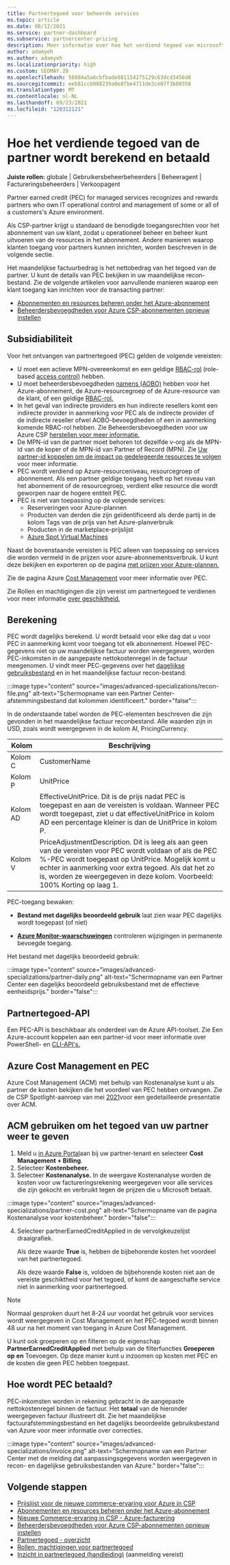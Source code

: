 ```yaml
---
title: Partnertegoed voor beheerde services
ms.topic: article
ms.date: 08/12/2021
ms.service: partner-dashboard
ms.subservice: partnercenter-pricing
description: Meer informatie over hoe het verdiend tegoed van microsoft-partners (PEC) voor beheerde services wordt berekend en betaald, en hoe u ervoor kunt zorgen dat u in aanmerking komt.
author: adamyeh
ms.author: adamyeh
ms.localizationpriority: high
ms.custom: SEOMAY.20
ms.openlocfilehash: 56884a5a6cbfbade881154275129c63dcd3456d8
ms.sourcegitcommit: eeb81ccb888239a0e8fbe4711de3ce07f3b00358
ms.translationtype: MT
ms.contentlocale: nl-NL
ms.lasthandoff: 09/23/2021
ms.locfileid: "128312121"
---
```

# <a name="how-the-partner-earned-credit-is-calculated-and-paid"></a>Hoe het verdiende tegoed van de partner wordt berekend en betaald

**Juiste rollen:** globale | Gebruikersbeheerbeheerders | Beheeragent | Factureringsbeheerders | Verkoopagent

Partner earned credit (PEC) for managed services recognizes and rewards partners who own IT operational control and management of some or all of a customers's Azure environment. 

Als CSP-partner krijgt u standaard de benodigde toegangsrechten voor het abonnement van uw klant, zodat u operationeel beheer en beheer kunt uitvoeren van de resources in het abonnement. Andere manieren waarop klanten toegang voor partners kunnen inrichten, worden beschreven in de volgende sectie.

Het maandelijkse factuurbedrag is het nettobedrag van het tegoed van de partner. U kunt de details van PEC bekijken in uw maandelijkse recon-bestand. Zie de volgende artikelen voor aanvullende manieren waarop een klant toegang kan inrichten voor de transacting partner:

- [Abonnementen en resources beheren onder het Azure-abonnement](azure-plan-manage.md)
- [Beheerdersbevoegdheden voor Azure CSP-abonnementen opnieuw instellen](revoke-reinstate-csp.md)

## <a name="eligibility"></a>Subsidiabiliteit

Voor het ontvangen van partnertegoed (PEC) gelden de volgende vereisten:

- U moet een actieve MPN-overeenkomst en een geldige [RBAC-rol](/azure/role-based-access-control/overview) (role-based [access control)](azure-roles-perms-pec.md) hebben.
- U moet beheerdersbevoegdheden [namens (AOBO)](https://channel9.msdn.com/Series/cspdev/Module-11-Admin-On-Behalf-Of-AOBO) hebben voor het Azure-abonnement, de Azure-resourcegroep of de Azure-resource van de klant, of een geldige [RBAC-rol.](azure-roles-perms-pec.md)
- In het geval van indirecte providers en hun indirecte resellers komt een indirecte provider in aanmerking voor PEC als de indirecte provider of de indirecte reseller ofwel AOBO-bevoegdheden of een in aanmerking komende RBAC-rol hebben. Zie Beheerdersbevoegdheden voor uw Azure CSP [herstellen voor meer informatie.](revoke-reinstate-csp.md)
- De MPN-id van de partner moet behoren tot dezelfde v-org als de MPN-id van de koper of de MPN-id van Partner of Record (MPN). Zie [Uw partner-id koppelen om de impact op gedelegeerde resources te volgen](/azure/lighthouse/how-to/partner-earned-credit) voor meer informatie.
- PEC wordt verdiend op Azure-resourceniveau, resourcegroep of abonnement. Als een partner geldige toegang heeft op het niveau van het abonnement of de resourcegroep, verdient elke resource die wordt geworpen naar de hogere entiteit PEC.
- PEC is niet van toepassing op de volgende services:
    - Reserveringen voor Azure-plannen
    - Producten van derden die zijn geïdentificeerd als derde partij in de kolom Tags van de prijs van het Azure-planverbruik
    - Producten in de marketplace-prijslijst
    - [Azure Spot Virtual Machines](https://partner.microsoft.com/resources/collection/azure-spot-in-csp#/)

Naast de bovenstaande vereisten is PEC alleen van toepassing op services die worden vermeld in de prijzen voor azure-abonnementsverbruik. U kunt deze bekijken en exporteren op de pagina [met prijzen voor Azure-plannen.](https://partner.microsoft.com/commerce/sales)

Zie de pagina Azure [Cost Management](/azure/cost-management-billing/costs/get-started-partners) voor meer informatie over PEC.

Zie Rollen en machtigingen die zijn vereist om partnertegoed te verdienen voor meer informatie [over geschiktheid.](azure-roles-perms-pec.md)

## <a name="calculation"></a>Berekening

PEC wordt dagelijks berekend. U wordt betaald voor elke dag dat u voor PEC in aanmerking komt voor toegang tot elk abonnement. Hoewel PEC-gegevens niet op uw maandelijkse factuur worden weergegeven, worden PEC-inkomsten in de aangepaste nettokostenregel in de factuur meegenomen. U vindt meer PEC-gegevens over het [dagelijkse gebruiksbestand](daily-rated-usage-recon-files.md) en in het maandelijkse factuur recon-bestand.

:::image type="content" source="images/advanced-specializations/recon-file.png" alt-text="Schermopname van een Partner Center-afstemmingsbestand dat kolommen identificeert." border="false":::

In de onderstaande tabel worden de PEC-elementen beschreven die zijn gevonden in het maandelijkse factuur reconbestand. Alle waarden zijn in USD, zoals wordt weergegeven in de kolom AI, PricingCurrency.

| Kolom  | Beschrijving  |
| --------  | -------  |
| Kolom C  | CustomerName  |
| Kolom P | UnitPrice |
| Kolom AD | EffectiveUnitPrice. Dit is de prijs nadat PEC is toegepast en aan de vereisten is voldaan. Wanneer PEC wordt toegepast, ziet u dat effectiveUnitPrice in kolom AD een percentage kleiner is dan de UnitPrice in kolom P.   |
| Kolom V  | PriceAdjustmentDescription. Dit is leeg als aan geen van de vereisten voor PEC wordt voldaan of als de PEC %-PEC wordt toegepast op UnitPrice. Mogelijk komt u echter in aanmerking voor extra tegoed. Als dat het zo is, worden ze weergegeven in deze kolom. Voorbeeld: 100% Korting op laag 1.   |

PEC-toegang bewaken:

- **Bestand met dagelijks beoordeeld gebruik** laat zien waar PEC dagelijks wordt toegepast (of niet)

- [**Azure Monitor-waarschuwingen**](azure-plan-manage.md) controleren wijzigingen in permanente bevoegde toegang.

Het bestand met dagelijks beoordeeld gebruik:

:::image type="content" source="images/advanced-specializations/partner-daily.png" alt-text="Schermopname van een Partner Center een dagelijks beoordeeld gebruiksbestand met de effectieve eenheidsprijs." border="false":::

## <a name="partner-earned-credit-api"></a>Partnertegoed-API

Een PEC-API is beschikbaar als onderdeel van de Azure API-toolset. Zie Een Azure-account koppelen aan een partner-id voor meer informatie over PowerShell- en [CLI-API's.](/azure/cost-management-billing/manage/link-partner-id)

## <a name="azure-cost-management-and-pec"></a>Azure Cost Management en PEC

Azure Cost Management (ACM) met behulp van Kostenanalyse kunt u als partner de kosten bekijken die het voordeel van PEC hebben ontvangen. Zie de CSP Spotlight-aanroep van mei [2021](https://commercial_licensing.eventbuilder.com/2021MayCSPSpotlight)voor een gedetailleerde presentatie over ACM.

## <a name="use-acm-to-view-your-partner-earned-credit"></a>ACM gebruiken om het tegoed van uw partner weer te geven

1. Meld u [in Azure Portal](https://portal.azure.com/)aan bij uw partner-tenant en selecteer **Cost Management + Billing**.
2. Selecteer **Kostenbeheer.**
3. Selecteer **Kostenanalyse.**
In de weergave Kostenanalyse worden de kosten voor uw factureringsrekening weergegeven voor alle services die zijn gekocht en verbruikt tegen de prijzen die u Microsoft betaalt.

:::image type="content" source="images/advanced-specializations/partner-cost.png" alt-text="Schermopname van de pagina Kostenanalyse voor kostenbeheer." border="false":::

4. Selecteer partnerEarnedCreditApplied in de vervolgkeuzelijst draaigrafiek. 

    Als deze waarde **True** is, hebben de bijbehorende kosten het voordeel van het partnertegoed.

    Als deze waarde **False** is, voldoen de bijbehorende kosten niet aan de vereiste geschiktheid voor het tegoed, of komt de aangeschafte service niet in aanmerking voor partnertegoed.

>[!NOTE]
>Normaal gesproken duurt het 8-24 uur voordat het gebruik voor services wordt weergegeven in Cost Management en het PEC-tegoed wordt binnen 48 uur na het moment van toegang in Azure Cost Management.

U kunt ook groeperen op en filteren op de eigenschap **PartnerEarnedCreditApplied** met behulp van de filterfuncties **Groeperen op** **en** Toevoegen. Op deze manier kunt u inzoomen op kosten met PEC en de kosten die geen PEC hebben toegepast.

## <a name="how-is-pec-paid"></a>Hoe wordt PEC betaald?
PEC-inkomsten worden in rekening gebracht in de aangepaste nettokostenregel binnen de factuur. Het **totaal** van de hieronder weergegeven factuur illustreert dit. Zie het maandelijkse factuurafstemmingsbestand en het dagelijks beoordeelde gebruiksbestand van Azure voor meer informatie over correcties.

:::image type="content" source="images/advanced-specializations/invoice.png" alt-text="Schermopname van een Partner Center met de melding dat aanpassingsgegevens worden weergegeven in recon- en dagelijkse gebruiksbestanden van Azure." border="false":::

## <a name="next-steps"></a>Volgende stappen

- [Prijslijst voor de nieuwe commerce-ervaring voor Azure in CSP](azure-plan-price-list.md)
- [Abonnementen en resources beheren onder het Azure-abonnement](azure-plan-manage.md)
- [Nieuwe Commerce-ervaring in CSP - Azure-facturering](azure-plan-billing.md)
- [Beheerdersbevoegdheden voor Azure CSP-abonnementen opnieuw instellen](revoke-reinstate-csp.md)
- [Partnertegoed - overzicht](partner-earned-credit.md)
- [Rollen, machtigingen voor partnertegoed](azure-roles-perms-pec.md)
- [Inzicht in partnertegoed (handleiding)](https://partner.microsoft.com/resources/detail/understanding-partner-earned-credit-pdf) (aanmelding vereist)